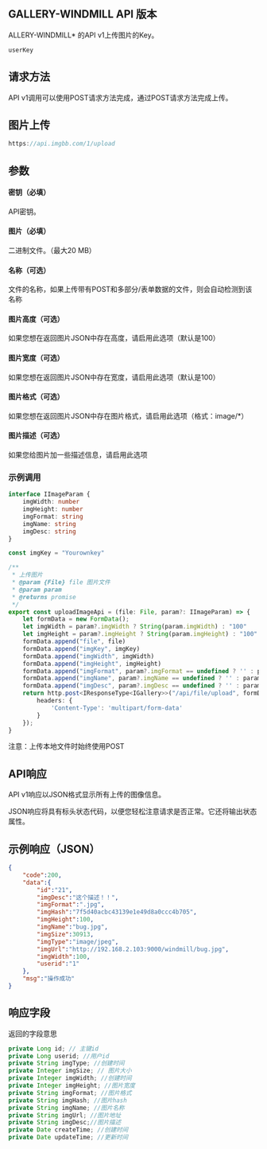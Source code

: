 ##  GALLERY-WINDMILL API 版本

ALLERY-WINDMILL* 的API v1上传图片的Key。

```html
userKey
```

## 请求方法

API v1调用可以使用POST请求方法完成，通过POST请求方法完成上传。

## 图片上传

```javascript
https://api.imgbb.com/1/upload
```

## 参数

#### 密钥（必填）

API密钥。

#### 图片（必填）

二进制文件。（最大20 MB）

#### 名称（可选）

文件的名称，如果上传带有POST和多部分/表单数据的文件，则会自动检测到该名称

#### 图片高度（可选）

如果您想在返回图片JSON中存在高度，请启用此选项（默认是100）

#### 图片宽度（可选）

如果您想在返回图片JSON中存在宽度，请启用此选项（默认是100）

#### 图片格式（可选）

如果您想在返回图片JSON中存在图片格式，请启用此选项（格式：image/*）

#### 图片描述（可选）

如果您给图片加一些描述信息，请启用此选项

### 示例调用

```typescript
interface IImageParam {
    imgWidth: number
    imgHeight: number
    imgFormat: string
    imgName: string
    imgDesc: string
}

const imgKey = "Yourownkey"

/**
 * 上传图片
 * @param {File} file 图片文件
 * @param param
 * @returns promise
 */
export const uploadImageApi = (file: File, param?: IImageParam) => {
    let formData = new FormData();
    let imgWidth = param?.imgWidth ? String(param.imgWidth) : "100"
    let imgHeight = param?.imgHeight ? String(param.imgHeight) : "100"
    formData.append("file", file)
    formData.append("imgKey", imgKey)
    formData.append("imgWidth", imgWidth)
    formData.append("imgHeight", imgHeight)
    formData.append("imgFormat", param?.imgFormat == undefined ? '' : param.imgFormat)
    formData.append("imgName", param?.imgName == undefined ? '' : param.imgName)
    formData.append("imgDesc", param?.imgDesc == undefined ? '' : param.imgDesc)
    return http.post<IResponseType<IGallery>>("/api/file/upload", formData, {
        headers: {
            'Content-Type': 'multipart/form-data'
        }
    });
}
```

注意：上传本地文件时始终使用POST

## API响应

API v1响应以JSON格式显示所有上传的图像信息。

JSON响应将具有标头状态代码，以便您轻松注意请求是否正常。它还将输出状态属性。

## 示例响应（JSON）

```json
{
	"code":200,
	"data":{
		"id":"21",
		"imgDesc":"这个描述！！",
		"imgFormat":".jpg",
		"imgHash":"7f5d40acbc43139e1e49d8a0ccc4b705",
		"imgHeight":100,
		"imgName":"bug.jpg",
		"imgSize":30913,
		"imgType":"image/jpeg",
		"imgUrl":"http://192.168.2.103:9000/windmill/bug.jpg",
		"imgWidth":100,
		"userid":"1"
	},
	"msg":"操作成功"
}
```

## 响应字段

返回的字段意思

```java
private Long id; // 主键id
private Long userid; //用户id
private String imgType; //创建时间
private Integer imgSize; // 图片大小
private Integer imgWidth; //创建时间
private Integer imgHeight; //图片宽度
private String imgFormat; //图片格式
private String imgHash; //图片hash
private String imgName; //图片名称
private String imgUrl; //图片地址
private String imgDesc;//图片描述
private Date createTime; //创建时间
private Date updateTime; //更新时间
```

